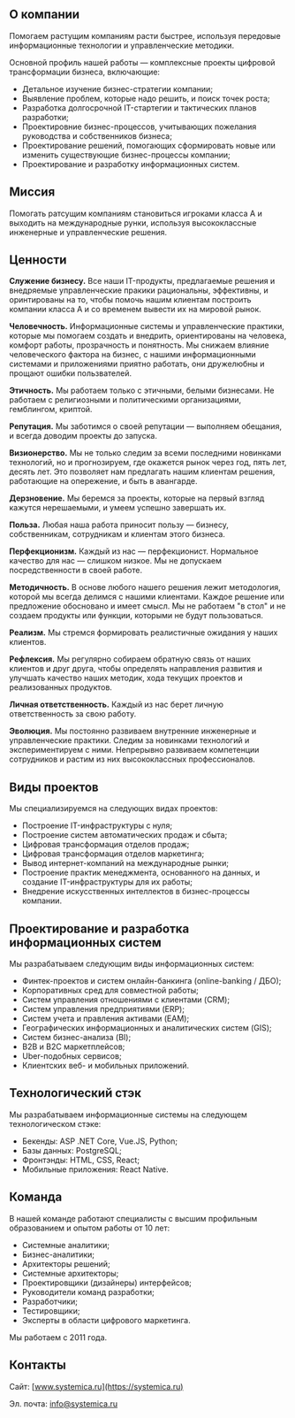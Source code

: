## О компании

Помогаем растущим компаниям расти быстрее, используя передовые информационные технологии и управленческие методики. 

Основной профиль нашей работы — комплексные проекты цифровой трансформации бизнеса, включающие:

*   Детальное изучение бизнес-стратегии компании;
*   Выявление проблем, которые надо решить, и поиск точек роста;
*   Разработка долгосрочной IT-стартегии и тактических планов разработки;
*   Проектировние бизнес-процессов, учитывающих пожелания руководства и собственников бизнеса;
*   Проектирование решений, помогающих сформировать новые или изменить существующие бизнес-процессы компании;
*   Проектирование и разработку информационных систем.

## Миссия
Помогать ратсущим компаниям становиться игроками класса А и выходить на международные рунки, используя высококлассные инженерные и управленческие решения.

## Ценности
**Служение бизнесу.** Все наши IT-продукты, предлагаемые решения и внедряемые управленческие пракики рациональны, эффективны, и оринтированы на то, чтобы помочь нашим клиентам построить компании класса А и со временем вывести их на мировой рынок.

**Человечность.** Информационные системы и управленческие практики, которые мы помогаем создать и внедрить, ориентированы на человека, комфорт работы, прозрачность и понятность. Мы снижаем влияние человеческого фактора на бизнес, с нашими информационными системами и приложениями приятно работать, они дружелюбны и прощают ошибки пользвателей.

**Этичность.** Мы работаем только с этичными, белыми бизнесами. Не работаем с религиозными и политическими организациями, гемблингом, криптой.

**Репутация.** Мы заботимся о своей репутации — выполняем обещания, и всегда доводим проекты до запуска.

**Визионерство.** Мы не только следим за всеми последними новинками технологий, но и прогнозируем, где окажется рынок через год, пять лет, десять лет. Это позволяет нам предлагать нашим клиентам решения, работающие на опережение, и быть в авангарде.

**Дерзновение.** Мы беремся за проекты, которые на первый взгляд кажутся нерешаемыми, и умеем успешно завершать их.

**Польза.** Любая наша работа приносит пользу — бизнесу, собственникам, сотрудникам и клиентам этого бизнеса.

**Перфекционизм.** Каждый из нас — перфекционист. Нормальное качество для нас — слишком низкое. Мы не допускаем посредственности в своей работе.

**Методичность.** В основе любого нашего решения лежит методология, которой мы всегда делимся с нашими клиентами. Каждое решение или предложение обосновано и имеет смысл. Мы не работаем "в стол" и не создаем продукты или функции, которыми не будут пользоваться.

**Реализм.** Мы стремся формировать реалистичные ожидания у наших клиентов. 

**Рефлексия.** Мы регулярно собираем обратную связь от наших клиентов и друг друга, чтобы определять направления развития и улучшать качество наших методик, хода текущих проектов и реализованных продуктов.

**Личная ответственность.** Каждый из нас берет личную ответственность за свою работу.

**Эволюция.** Мы постоянно развиваем внутренние инженерные и управленческие практики. Следим за новинками технологий и экспериментируем с ними. Непрерывно развиваем компетенции сотрудников и растим из них высококлассных профессионалов.

## Виды проектов
Мы специализируемся на следующих видах проектов:
*   Построение IT-инфраструктуры с нуля;
*   Построение систем автоматических продаж и сбыта;
*   Цифровая трансформация отделов продаж;
*   Цифровая трансформация отделов маркетинга;
*   Вывод интернет-компаний на международные рынки;
*   Построение практик менеджмента, основанного на данных, и создание IT-инфраструктуры для их работы;
*   Внедрение искусственных интеллектов в бизнес-процессы компании.

## Проектирование и разработка информационных систем
Мы разрабатываем следующим виды информационных систем:
*   Финтек-проектов и систем онлайн-банкинга (online-banking / ДБО);
*   Корпоративных сред для совместной работы;
*   Систем управления отношениями с клиентами (CRM);
*   Систем управления предприятиями (ERP);
*   Систем учета и правления активами (EAM);
*   Географических информационных и аналитических систем (GIS);
*   Систем бизнес-анализа (BI);
*   B2B и B2C маркетплейсов;
*   Uber-подобных сервисов;
*   Клиентских веб- и мобильных приложений.

## Технологический стэк
Мы разрабатываем информационные системы на следующем технологическом стэке:
*   Бекенды: ASP .NET Core, Vue.JS, Python;
*   Базы данных: PostgreSQL;
*   Фронтэнды: HTML, CSS, React;
*   Мобильные приложения: React Native.

## Команда
В нашей команде работают специалисты с высшим профильным образованием и опытом работы от 10 лет:
*   Системные аналитики;
*   Бизнес-аналитики;
*   Архитекторы решений;
*   Системные архитекторы;
*   Проектировщики (дизайнеры) интерфейсов;
*   Руководители команд разработки;
*   Разработчики;
*   Тестировщики;
*   Эксперты в области цифрового маркетинга.

Мы работаем с 2011 года.

## Контакты

Сайт: [www.systemica.ru](https://systemica.ru)

Эл. почта: [info@systemica.ru](mailto:info@systemica.ru)
